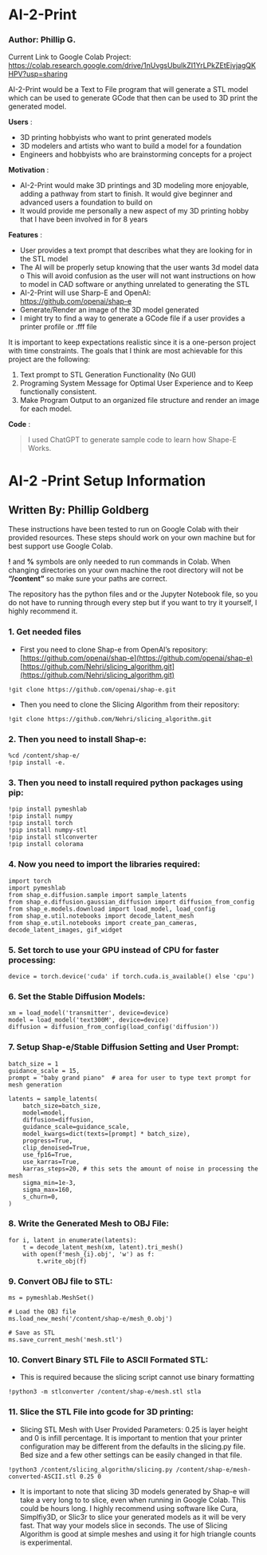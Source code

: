 # AI-2-Print

### Author: Phillip G.
Current Link to Google Colab Project: https://colab.research.google.com/drive/1nUvgsUbuIkZI1YrLPkZEtEjvjagQKHPV?usp=sharing

AI-2-Print would be a Text to File program that will generate a STL model which can be used to
generate GCode that then can be used to 3D print the generated model.

**Users** :

- 3D printing hobbyists who want to print generated models
- 3D modelers and artists who want to build a model for a foundation
- Engineers and hobbyists who are brainstorming concepts for a project

**Motivation** :
- AI-2-Print would make 3D printings and 3D modeling more enjoyable, adding a pathway
from start to finish. It would give beginner and advanced users a foundation to build on
- It would provide me personally a new aspect of my 3D printing hobby that I have been
involved in for 8 years

**Features** :
- User provides a text prompt that describes what they are looking for in the STL model
- The AI will be properly setup knowing that the user wants 3d model data
o This will avoid confusion as the user will not want instructions on how to model in
CAD software or anything unrelated to generating the STL
- AI-2-Print will use Sharp-E and OpenAI: https://github.com/openai/shap-e
- Generate/Render an image of the 3D model generated
- I might try to find a way to generate a GCode file if a user provides a printer profile or .fff file

It is important to keep expectations realistic since it is a one-person project with time constraints.
The goals that I think are most achievable for this project are the following:

1. Text prompt to STL Generation Functionality (No GUI)
2. Programing System Message for Optimal User Experience and to Keep functionally
    consistent.
3. Make Program Output to an organized file structure and render an image for each model.

**Code** :

> I used ChatGPT to generate sample code to learn how Shape-E Works.

# AI-2 -Print Setup Information 
## Written By: Phillip Goldberg

These instructions have been tested to run on Google Colab with their provided resources. These
steps should work on your own machine but for best support use Google Colab.

**!** and **%** symbols are only needed to run commands in Colab. When changing directories on your
own machine the root directory will not be **“/content”** so make sure your paths are correct.

The repository has the python files and or the Jupyter Notebook file, so you do not have to running
through every step but if you want to try it yourself, I highly recommend it.

### **1.** Get needed files
- First you need to clone Shap-e from OpenAI’s repository:
[https://github.com/openai/shap-e](https://github.com/openai/shap-e)
[https://github.com/Nehri/slicing_algorithm.git](https://github.com/Nehri/slicing_algorithm.git)
```
!git clone https://github.com/openai/shap-e.git
```
- Then you need to clone the Slicing Algorithm from their repository:
```
!git clone https://github.com/Nehri/slicing_algorithm.git
```
### **2.** Then you need to install Shap-e:
```
%cd /content/shap-e/
!pip install -e.
```
### **3.** Then you need to install required python packages using pip:
```
!pip install pymeshlab
!pip install numpy
!pip install torch
!pip install numpy-stl
!pip install stlconverter
!pip install colorama
```
### **4.** Now you need to import the libraries required:
```
import torch
import pymeshlab
from shap_e.diffusion.sample import sample_latents
from shap_e.diffusion.gaussian_diffusion import diffusion_from_config
from shap_e.models.download import load_model, load_config
from shap_e.util.notebooks import decode_latent_mesh
from shap_e.util.notebooks import create_pan_cameras, decode_latent_images, gif_widget
```
### **5.** Set torch to use your GPU instead of CPU for faster processing:
```
device = torch.device('cuda' if torch.cuda.is_available() else 'cpu')
```
### **6.** Set the Stable Diffusion Models:
```
xm = load_model('transmitter', device=device)
model = load_model('text300M', device=device)
diffusion = diffusion_from_config(load_config('diffusion'))
```
### **7.** Setup Shap-e/Stable Diffusion Setting and User Prompt:
```
batch_size = 1
guidance_scale = 15,
prompt = "baby grand piano"  # area for user to type text prompt for mesh generation

latents = sample_latents(
    batch_size=batch_size,
    model=model,
    diffusion=diffusion,
    guidance_scale=guidance_scale,
    model_kwargs=dict(texts=[prompt] * batch_size),
    progress=True,
    clip_denoised=True,
    use_fp16=True,
    use_karras=True,
    karras_steps=20, # this sets the amount of noise in processing the mesh
    sigma_min=1e-3,
    sigma_max=160,
    s_churn=0,
)
```
### **8.** Write the Generated Mesh to OBJ File:
```
for i, latent in enumerate(latents):
    t = decode_latent_mesh(xm, latent).tri_mesh()
    with open(f'mesh_{i}.obj', 'w') as f:
        t.write_obj(f)
```
### **9.** Convert OBJ file to STL:
```
ms = pymeshlab.MeshSet()

# Load the OBJ file
ms.load_new_mesh('/content/shap-e/mesh_0.obj')

# Save as STL
ms.save_current_mesh('mesh.stl')
```
### **10.** Convert Binary STL File to ASCII Formated STL:
- This is required because the slicing script cannot use binary formatting
```
!python3 -m stlconverter /content/shap-e/mesh.stl stla
```
### **11.** Slice the STL File into gcode for 3D printing:
- Slicing STL Mesh with User Provided Parameters: 0.25 is layer height and 0 is infill
       percentage.
       It is important to mention that your printer configuration may be different from the
       defaults in the slicing.py file. Bed size and a few other settings can be easily
       changed in that file.
```
!python3 /content/slicing_algorithm/slicing.py /content/shap-e/mesh-converted-ASCII.stl 0.25 0
```
- It is important to note that slicing 3D models generated by Shap-e will take a very long to to slice,
even when running in Google Colab. This could be hours long. I highly recommend using software
like Cura, Simplfiy3D, or Slic3r to slice your generated models as it will be very fast. That way your
models slice in seconds. The use of Slicing Algorithm is good at simple meshes and using it for high
triangle counts is experimental.

